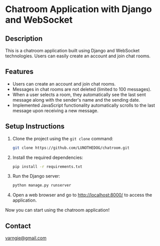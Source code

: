 # Chatroom Application with Django and WebSocket

## Description

This is a chatroom application built using Django and WebSocket technologies. Users can easily create an account and join chat rooms.

## Features

- Users can create an account and join chat rooms.
- Messages in chat rooms are not deleted (limited to 100 messages).
- When a user selects a room, they automatically see the last sent message along with the sender's name and the sending date.
- Implemented JavaScript functionality automatically scrolls to the last message upon receiving a new message.
  
## Setup Instructions

1. Clone the project using the `git clone` command:

    ```bash
    git clone https://github.com/LUNOTHEDOG/chatroom.git
    ```

2. Install the required dependencies:

    ```bash
    pip install -r requirements.txt
    ```

3. Run the Django server:

    ```bash
    python manage.py runserver
    ```

4. Open a web browser and go to [http://localhost:8000/](http://localhost:8000/) to access the application.

Now you can start using the chatroom application!

## Contact
 varngie@gmail.com
